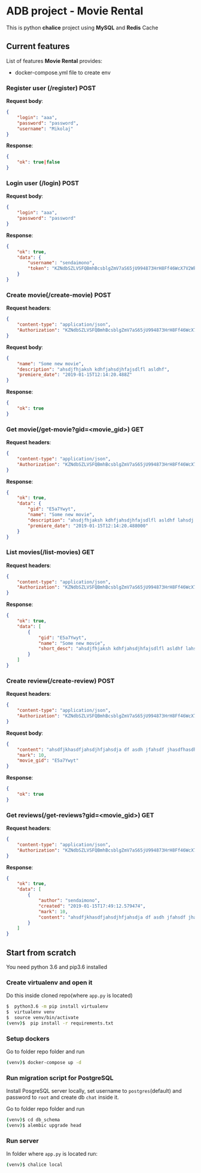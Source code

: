 # ADB project - Movie Rental

This is python **chalice** project using **MySQL** and **Redis** Cache

## Current features

List of features **Movie Rental** provides:

* docker-compose.yml file to create env

### Register user (/register) POST

**Request body**:
```json
{
	"login": "aaa",
	"password": "password",
	"username": "Mikolaj"
}
```
**Response**:
```json
{
	"ok": true|false
}
```
### Login user (/login) POST
**Request body**:
```json
{
	"login": "aaa",
	"password": "password"
}
```
**Response**:
```json
{
    "ok": true,
    "data": {
        "username": "sendaimono",
        "token": "KZNdbSZLVSFQBmhBcsblgZmV7aS65jU994873HrH8Ff46WcX7V2WkOc2YxWEo6vr"
    }
}
```
### Create movie(/create-movie) POST
**Request headers**:
```json
{
    "content-type": "application/json",
    "Authorization": "KZNdbSZLVSFQBmhBcsblgZmV7aS65jU994873HrH8Ff46WcX7V2WkOc2YxWEo6vr"
}
```
**Request body**:
```json
{
	"name": "Some new movie",
	"description": "ahsdjfhjaksh kdhfjahsdjhfajsdlfl asldhf",
	"premiere_date": "2019-01-15T12:14:20.488Z"
}
```
**Response**:
```json
{
    "ok": true
}
```
### Get movie(/get-movie?gid=<movie_gid>) GET
**Request headers**:
```json
{
    "content-type": "application/json",
    "Authorization": "KZNdbSZLVSFQBmhBcsblgZmV7aS65jU994873HrH8Ff46WcX7V2WkOc2YxWEo6vr"
}
```
**Response**:
```json
{
    "ok": true,
    "data": {
        "gid": "E5a7Ywyt",
        "name": "Some new movie",
        "description": "ahsdjfhjaksh kdhfjahsdjhfajsdlfl asldhf lahsdj fhasjdk fhajskhdf jkahsdjf asldjh fajslhdjfhalsdjhfjasdh fljahsdjfh  asjhdfjahs dlfhajs dfajhs djhaf dshfjlhasd hfljash dfjahsdfahsjdhf ajshd fasjdfh lashdf",
        "premiere_date": "2019-01-15T12:14:20.488000"
    }
}
```
### List movies(/list-movies) GET
**Request headers**:
```json
{
    "content-type": "application/json",
    "Authorization": "KZNdbSZLVSFQBmhBcsblgZmV7aS65jU994873HrH8Ff46WcX7V2WkOc2YxWEo6vr"
}
```
**Response**:
```json
{
    "ok": true,
    "data": [
        {
            "gid": "E5a7Ywyt",
            "name": "Some new movie",
            "short_desc": "ahsdjfhjaksh kdhfjahsdjhfajsdlfl asldhf lahsdj fha..."
        }
    ]
}
```
### Create review(/create-review) POST
**Request headers**:
```json
{
    "content-type": "application/json",
    "Authorization": "KZNdbSZLVSFQBmhBcsblgZmV7aS65jU994873HrH8Ff46WcX7V2WkOc2YxWEo6vr"
}
```
**Request body**:
```json
{
	"content": "ahsdfjkhasdfjahsdjhfjahsdja df asdh jfahsdf jhasdfhasdhf",
	"mark": 10,
	"movie_gid": "E5a7Ywyt"
}
```
**Response**:
```json
{
    "ok": true
}
```
### Get reviews(/get-reviews?gid=<movie_gid>) GET
**Request headers**:
```json
{
    "content-type": "application/json",
    "Authorization": "KZNdbSZLVSFQBmhBcsblgZmV7aS65jU994873HrH8Ff46WcX7V2WkOc2YxWEo6vr"
}
```
**Response**:
```json
{
    "ok": true,
    "data": [
        {
            "author": "sendaimono",
            "created": "2019-01-15T17:49:12.579474",
            "mark": 10,
            "content": "ahsdfjkhasdfjahsdjhfjahsdja df asdh jfahsdf jhasdfhasdhf asdhf ajsdhf asdflahds hajsdh fahsdf jahsd fajhsdf jhsd jafhsdl haflhsd asdfasd1"
        }
    ]
}
```
## Start from scratch

You need python 3.6 and pip3.6 installed

### Create virtualenv and open it

Do this inside cloned repo(where `app.py` is located)

```bash
$  python3.6 -m pip install virtualenv
$  virtualenv venv
$  source venv/bin/activate
(venv)$  pip install -r requirements.txt
```

### Setup dockers

Go to folder repo folder and run
```sh
(venv)$ docker-compose up -d
```

### Run migration script for PostgreSQL

Install PosgreSQL server locally, set username to `postgres`(default) and password to `root` and create db `chat` inside it.

Go to folder repo folder and run
```sh
(venv)$ cd db_schema
(venv)$ alembic upgrade head
```

### Run server

In folder where `app.py` is located run:
```sh
(venv)$ chalice local
```